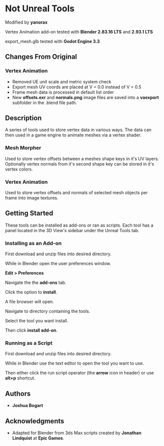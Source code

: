 # Not Unreal Tools

Modified by **yanorax**

Vertex Animation add-on tested with **Blender 2.83.16 LTS** and **2.93.1 LTS**

export_mesh.glb tested with **Godot Engine 3.3**

## Changes From Original

### Vertex Animation
* Removed UE unit scale and metric system check
* Export mesh UV coords are placed at V = 0.0 instead of V = 0.5
* Frame mesh data is processed in default list order
* New **offsets.exr** and **normals.png** image files are saved into a **vaexport** subfolder in the .blend file path. 

## Description
A series of tools used to store vertex data in various ways. The data can then used in a game engine to animate meshes via a vertex shader.

### Mesh Morpher
Used to store vertex offsets between a meshes shape keys in it's UV layers. Optionally vertex normals from it's second shape key can be stored in it's vertex colors.

### Vertex Animation
Used to store vertex offsets and normals of selected mesh objects per frame into image textures.

## Getting Started
These tools can be installed as add-ons or ran as scripts. Each tool has a panel located in the 3D View's sidebar under the Unreal Tools tab.

### Installing as an Add-on
First download and unzip files into desired directory.

While in Blender open the user preferences window.

**Edit > Preferences**

Navigate the the **add-ons** tab.

Click the option to **install**.

A file browser will open.

Navigate to directory containing the tools.
    
Select the tool you want install.

Then click **install add-on**.

### Running as a Script
First download and unzip files into desired directory.

While in Blender use the text editor to open the tool you want to use.

Then either click the run script operator (the **arrow** icon in header) or use **alt+p** shortcut.

## Authors

* **Joshua Bogart**

## Acknowledgments
* Adapted for Blender from 3ds Max scripts created by **Jonathan Lindquist** at **Epic Games**.
